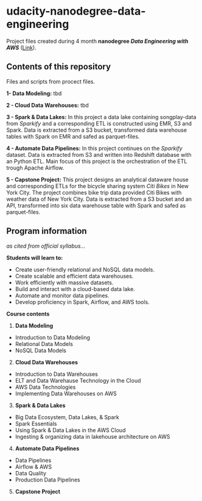 # udacity-nanodegree-data-engineering

Project files created during 4 month **nanodegree *Data Engineering with AWS*** ([Link](https://www.udacity.com/course/data-engineer-nanodegree--nd027?utm_source=gsem_brand&utm_medium=ads_r&utm_campaign=19167921312_c_individuals&utm_term=143524475719&utm_keyword=udacity%20data%20engineer_e&gclid=EAIaIQobChMI5pnE5efE_AIVehoGAB1t9QJ3EAAYASAAEgJwLPD_BwE)). 


## Contents of this repository

Files and scripts from procect files.

**1- Data Modeling:** tbd 

**2 - Cloud Data Warehouses:** tbd

**3 - Spark & Data Lakes:**
In this project a data lake containing songplay-data from *Sparkify* and a corresponding ETL is constructed using EMR, S3 and Spark. Data is extracted from a S3 bucket, transformed data warehouse tables with Spark on EMR and safed as parquet-files.

**4 - Automate Data Pipelines:** 
In this project continues on the *Sparkify* dataset. Data is extracted from S3 and written into Redshift database with an Python ETL. Main focus of this project is the orchestration of the ETL trough Apache Airflow.

**5 - Capstone Project:** 
This project designs an analytical dataware house and corresponding ETLs for the bicycle sharing system *Citi Bikes* in New York City. The project combines bike trip data provided Citi Bikes with weather data of New York City. Data is extracted from a S3 bucket and an API, transformed into six data warehouse table with Spark and safed as parquet-files.

## Program information

*as cited from official syllabus...*

**Students will learn to:**
- Create user-friendly relational and NoSQL data models.
- Create scalable and efficient data warehouses.
- Work efficiently with massive datasets.
- Build and interact with a cloud-based data lake.
- Automate and monitor data pipelines.
- Develop proficiency in Spark, Airflow, and AWS tools.

**Course contents**

1. **Data Modeling**
  - Introduction to Data Modeling
  - Relational Data Models
  - NoSQL Data Models
2. **Cloud Data Warehouses**
  - Introduction to Data Warehouses
  - ELT and Data Warehause Technology in the Cloud
  - AWS Data Technologies
  - Implementing Data Warehouses on AWS
3. **Spark & Data Lakes**
  - Big Data Ecosystem, Data Lakes, & Spark
  - Spark Essentials
  - Using Spark & Data Lakes in the AWS Cloud
  - Ingesting & organizing data in lakehouse architecture on AWS
4. **Automate Data Pipelines**
  - Data Pipelines
  - Airflow & AWS
  - Data Quality
  - Production Data Pipelines
5. **Capstone Project**
